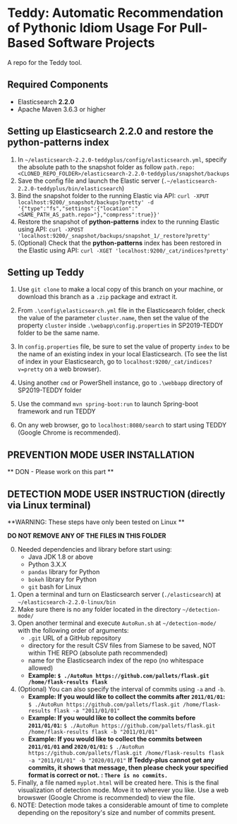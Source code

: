 # Teddy: Automatic Recommendation of Pythonic Idiom Usage For Pull-Based Software Projects
A repo for the Teddy tool. 

## Required Components
- Elasticsearch **2.2.0**
- Apache Maven 3.6.3 or higher

## Setting up Elasticsearch 2.2.0 and restore the python-patterns index
1. In `~/elasticsearch-2.2.0-teddyplus/config/elasticsearch.yml`, specify the absolute path to the snapshot folder as follow 
`path.repo: <CLONED_REPO_FOLDER>/elasticsearch-2.2.0-teddyplus/snapshot/backups`
2. Save the config file and launch the Elastic server (`.~/elasticsearch-2.2.0-teddyplus/bin/elasticsearch`)
3. Bind the snapshot folder to the running Elastic via API: 
`curl -XPUT localhost:9200/_snapshot/backups?pretty' -d '{"type":"fs","settings":{"location":"<SAME_PATH_AS_path.repo>"},"compress":true}}'`
4. Restore the snapshot of __python-patterns__ index to the running Elastic using API: 
`curl -XPOST 'localhost:9200/_snapshot/backups/snapshot_1/_restore?pretty'`
5. (Optional) Check that the __python-patterns__ index has been restored in the Elastic using API: 
`curl -XGET 'localhost:9200/_cat/indices?pretty'`

## Setting up Teddy
1. Use `git clone` to make a local copy of this branch on your machine, or download this branch as a `.zip` package and extract it.

2. From `.\config\elasticsearch.yml` file in the Elasticsearch folder, check the value of the parameter `cluster.name`, then set the value of the property `cluster` inside `.\webapp\config.properties` in SP2019-TEDDY folder to be the same name.

3. In `config.properties` file, be sure to set the value of property `index` to be the name of an existing index in your local Elasticsearch. (To see the list of index in your Elasticsearch, go to `localhost:9200/_cat/indices?v=pretty` on a web browser).

4. Using another `cmd` or PowerShell instance, go to `.\webbapp` directory of SP2019-TEDDY folder

5. Use the command `mvn spring-boot:run` to launch Spring-boot framework and run TEDDY

6. On any web browser, go to `localhost:8080/search` to start using TEDDY (Google Chrome is recommended).

## PREVENTION MODE USER INSTALLATION

** DON - Please work on this part **

## DETECTION MODE USER INSTRUCTION (directly via Linux terminal)

**WARNING: These steps have only been tested on Linux **

**DO NOT REMOVE ANY OF THE FILES IN THIS FOLDER**

0. Needed dependencies and library before start using:
	- Java JDK 1.8 or above
	- Python 3.X.X
	- `pandas` library for Python
	- `bokeh` library for Python
	- `git` bash for Linux
1. Open a terminal and turn on Elasticsearch server (`./elasticsearch`) at `~/elasticsearch-2.2.0-linux/bin`
2. Make sure there is no any folder located in the directory `~/detection-mode/`
3. Open another terminal and execute `AutoRun.sh` at `~/detection-mode/` with the following order of arguments:
	- `.git` URL of a GitHub repository
	- directory for the result CSV files from Siamese to be saved, NOT within THE REPO (absolute path recommended)
	- name for the Elasticsearch index of the repo (no whitespace allowed)
	- **Example: `$ ./AutoRun https://github.com/pallets/flask.git /home/flask-results flask`**
4. (Optional) You can also specify the interval of commits using `-a` and `-b`.
	- **Example: If you would like to collect the commits after `2011/01/01`:**
		`$ ./AutoRun https://github.com/pallets/flask.git /home/flask-results flask -a "2011/01/01"`
	- **Example: If you would like to collect the commits before `2011/01/01`:**
		`$ ./AutoRun https://github.com/pallets/flask.git /home/flask-results flask -b "2011/01/01"`
	- **Example: If you would like to collect the commits between `2011/01/01` and `2020/01/01`:**
		`$ ./AutoRun https://github.com/pallets/flask.git /home/flask-results flask -a "2011/01/01" -b "2020/01/01"`
	**If Teddy-plus cannot get any commits, it shows that message, then please check your specified format is correct or not. : `There is no commits.`**
5. Finally, a file named `myplot.html` will be created here. This is the final visualization of detection mode. Move it to wherever you like. Use a web browswer (Google Chrome is recommended) to view the file.
6. NOTE: Detection mode takes a considerable amount of time to complete depending on the repository's size and number of commits present.

